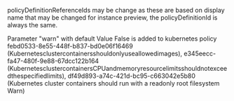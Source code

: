 policyDefinitionReferenceIds may be change as these are based on display name that may be changed for instance preview, the policyDefinitionId is always the same. 

Parameter "warn" with default Value False is added to kubernetes policy febd0533-8e55-448f-b837-bd0e06f16469 (Kubernetesclustercontainersshouldonlyuseallowedimages), e345eecc-fa47-480f-9e88-67dcc122b164 (KubernetesclustercontainersCPUandmemoryresourcelimitsshouldnotexceedthespecifiedlimits), df49d893-a74c-421d-bc95-c663042e5b80 (Kubernetes cluster containers should run with a readonly root filesystem Warn)